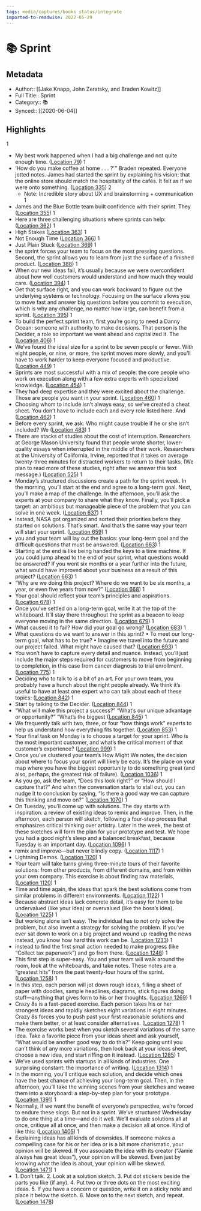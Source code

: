 ```yaml
---
tags: media/captures/books status/integrate
imported-to-readwise: 2022-05-29
---
```

# 📚 Sprint

## Metadata
- Author:: [[Jake Knapp, John Zeratsky, and Braden Kowitz]]
- Full Title:: Sprint
- Category:: 📚
- Synced:: [[2020-06-04]]

## Highlights
1
- My best work happened when I had a big challenge and not quite enough time. ([Location 79](https://readwise.io/to_kindle?action=open&asin=B010MH1DAQ&location=79))
1
- ‘How do you make coffee at home . . . ?’ ” Braden repeated. Everyone jotted notes. James had started the sprint by explaining his vision: that the online store should match the hospitality of the cafés. It felt as if we were onto something. ([Location 335](https://readwise.io/to_kindle?action=open&asin=B010MH1DAQ&location=335))
2
    - Note: Incredible story about UX and brainstorming + communication
1
- James and the Blue Bottle team built confidence with their sprint. They ([Location 355](https://readwise.io/to_kindle?action=open&asin=B010MH1DAQ&location=355))
1
- Here are three challenging situations where sprints can help: ([Location 362](https://readwise.io/to_kindle?action=open&asin=B010MH1DAQ&location=362))
1
- High Stakes ([Location 363](https://readwise.io/to_kindle?action=open&asin=B010MH1DAQ&location=363))
1
- Not Enough Time ([Location 366](https://readwise.io/to_kindle?action=open&asin=B010MH1DAQ&location=366))
1
- Just Plain Stuck ([Location 369](https://readwise.io/to_kindle?action=open&asin=B010MH1DAQ&location=369))
1
- the sprint forces your team to focus on the most pressing questions. Second, the sprint allows you to learn from just the surface of a finished product. ([Location 388](https://readwise.io/to_kindle?action=open&asin=B010MH1DAQ&location=388))
1
- When our new ideas fail, it’s usually because we were overconfident about how well customers would understand and how much they would care. ([Location 394](https://readwise.io/to_kindle?action=open&asin=B010MH1DAQ&location=394))
1
- Get that surface right, and you can work backward to figure out the underlying systems or technology. Focusing on the surface allows you to move fast and answer big questions before you commit to execution, which is why any challenge, no matter how large, can benefit from a sprint. ([Location 395](https://readwise.io/to_kindle?action=open&asin=B010MH1DAQ&location=395))
1
- To build the perfect sprint team, first you’re going to need a Danny Ocean: someone with authority to make decisions. That person is the Decider, a role so important we went ahead and capitalized it. The ([Location 406](https://readwise.io/to_kindle?action=open&asin=B010MH1DAQ&location=406))
1
- We’ve found the ideal size for a sprint to be seven people or fewer. With eight people, or nine, or more, the sprint moves more slowly, and you’ll have to work harder to keep everyone focused and productive. ([Location 449](https://readwise.io/to_kindle?action=open&asin=B010MH1DAQ&location=449))
1
- Sprints are most successful with a mix of people: the core people who work on execution along with a few extra experts with specialized knowledge. ([Location 454](https://readwise.io/to_kindle?action=open&asin=B010MH1DAQ&location=454))
1
- They had deep expertise and they were excited about the challenge. Those are people you want in your sprint. ([Location 460](https://readwise.io/to_kindle?action=open&asin=B010MH1DAQ&location=460))
1
- Choosing whom to include isn’t always easy, so we’ve created a cheat sheet. You don’t have to include each and every role listed here. And ([Location 462](https://readwise.io/to_kindle?action=open&asin=B010MH1DAQ&location=462))
1
- Before every sprint, we ask: Who might cause trouble if he or she isn’t included? We ([Location 483](https://readwise.io/to_kindle?action=open&asin=B010MH1DAQ&location=483))
1
- There are stacks of studies about the cost of interruption. Researchers at George Mason University found that people wrote shorter, lower-quality essays when interrupted in the middle of their work. Researchers at the University of California, Irvine, reported that it takes on average twenty-three minutes for distracted workers to return to their tasks. (We plan to read more of these studies, right after we answer this text message.) ([Location 525](https://readwise.io/to_kindle?action=open&asin=B010MH1DAQ&location=525))
1
- Monday’s structured discussions create a path for the sprint week. In the morning, you’ll start at the end and agree to a long-term goal. Next, you’ll make a map of the challenge. In the afternoon, you’ll ask the experts at your company to share what they know. Finally, you’ll pick a target: an ambitious but manageable piece of the problem that you can solve in one week. ([Location 637](https://readwise.io/to_kindle?action=open&asin=B010MH1DAQ&location=637))
1
- Instead, NASA got organized and sorted their priorities before they started on solutions. That’s smart. And that’s the same way your team will start your sprint. ([Location 659](https://readwise.io/to_kindle?action=open&asin=B010MH1DAQ&location=659))
1
- you and your team will lay out the basics: your long-term goal and the difficult questions that must be answered. ([Location 663](https://readwise.io/to_kindle?action=open&asin=B010MH1DAQ&location=663))
1
- Starting at the end is like being handed the keys to a time machine. If you could jump ahead to the end of your sprint, what questions would be answered? If you went six months or a year further into the future, what would have improved about your business as a result of this project? ([Location 663](https://readwise.io/to_kindle?action=open&asin=B010MH1DAQ&location=663))
1
- “Why are we doing this project? Where do we want to be six months, a year, or even five years from now?” ([Location 668](https://readwise.io/to_kindle?action=open&asin=B010MH1DAQ&location=668))
1
- Your goal should reflect your team’s principles and aspirations. ([Location 678](https://readwise.io/to_kindle?action=open&asin=B010MH1DAQ&location=678))
1
- Once you’ve settled on a long-term goal, write it at the top of the whiteboard. It’ll stay there throughout the sprint as a beacon to keep everyone moving in the same direction. ([Location 679](https://readwise.io/to_kindle?action=open&asin=B010MH1DAQ&location=679))
1
- What caused it to fail? How did your goal go wrong? ([Location 683](https://readwise.io/to_kindle?action=open&asin=B010MH1DAQ&location=683))
1
- What questions do we want to answer in this sprint? • To meet our long-term goal, what has to be true? • Imagine we travel into the future and our project failed. What might have caused that? ([Location 693](https://readwise.io/to_kindle?action=open&asin=B010MH1DAQ&location=693))
1
- You won’t have to capture every detail and nuance. Instead, you’ll just include the major steps required for customers to move from beginning to completion, in this case from cancer diagnosis to trial enrollment. ([Location 775](https://readwise.io/to_kindle?action=open&asin=B010MH1DAQ&location=775))
1
- Deciding who to talk to is a bit of an art. For your own team, you probably have a hunch about the right people already. We think it’s useful to have at least one expert who can talk about each of these topics: ([Location 842](https://readwise.io/to_kindle?action=open&asin=B010MH1DAQ&location=842))
1
- Start by talking to the Decider. ([Location 844](https://readwise.io/to_kindle?action=open&asin=B010MH1DAQ&location=844))
1
- “What will make this project a success?” “What’s our unique advantage or opportunity?” “What’s the biggest ([Location 845](https://readwise.io/to_kindle?action=open&asin=B010MH1DAQ&location=845))
1
- We frequently talk with two, three, or four “how things work” experts to help us understand how everything fits together. ([Location 853](https://readwise.io/to_kindle?action=open&asin=B010MH1DAQ&location=853))
1
- Your final task on Monday is to choose a target for your sprint. Who is the most important customer, and what’s the critical moment of that customer’s experience? ([Location 999](https://readwise.io/to_kindle?action=open&asin=B010MH1DAQ&location=999))
1
- Once you’ve clustered your team’s How Might We notes, the decision about where to focus your sprint will likely be easy. It’s the place on your map where you have the biggest opportunity to do something great (and also, perhaps, the greatest risk of failure). ([Location 1036](https://readwise.io/to_kindle?action=open&asin=B010MH1DAQ&location=1036))
1
- As you go, ask the team, “Does this look right?” or “How should I capture that?” And when the conversation starts to stall out, you can nudge it to conclusion by saying, “Is there a good way we can capture this thinking and move on?” ([Location 1070](https://readwise.io/to_kindle?action=open&asin=B010MH1DAQ&location=1070))
1
- On Tuesday, you’ll come up with solutions. The day starts with inspiration: a review of existing ideas to remix and improve. Then, in the afternoon, each person will sketch, following a four-step process that emphasizes critical thinking over artistry. Later in the week, the best of these sketches will form the plan for your prototype and test. We hope you had a good night’s sleep and a balanced breakfast, because Tuesday is an important day. ([Location 1096](https://readwise.io/to_kindle?action=open&asin=B010MH1DAQ&location=1096))
1
- remix and improve—but never blindly copy. ([Location 1117](https://readwise.io/to_kindle?action=open&asin=B010MH1DAQ&location=1117))
1
- Lightning Demos. ([Location 1120](https://readwise.io/to_kindle?action=open&asin=B010MH1DAQ&location=1120))
1
- Your team will take turns giving three-minute tours of their favorite solutions: from other products, from different domains, and from within your own company. This exercise is about finding raw materials, ([Location 1120](https://readwise.io/to_kindle?action=open&asin=B010MH1DAQ&location=1120))
1
- Time and time again, the ideas that spark the best solutions come from similar problems in different environments. ([Location 1122](https://readwise.io/to_kindle?action=open&asin=B010MH1DAQ&location=1122))
1
- Because abstract ideas lack concrete detail, it’s easy for them to be undervalued (like your idea) or overvalued (like the boss’s idea). ([Location 1225](https://readwise.io/to_kindle?action=open&asin=B010MH1DAQ&location=1225))
1
- But working alone isn’t easy. The individual has to not only solve the problem, but also invent a strategy for solving the problem. If you’ve ever sat down to work on a big project and wound up reading the news instead, you know how hard this work can be. ([Location 1233](https://readwise.io/to_kindle?action=open&asin=B010MH1DAQ&location=1233))
1
- instead to find the first small action needed to make progress (like “Collect tax paperwork”) and go from there. ([Location 1248](https://readwise.io/to_kindle?action=open&asin=B010MH1DAQ&location=1248))
1
- This first step is super-easy. You and your team will walk around the room, look at the whiteboards, and take notes. These notes are a “greatest hits” from the past twenty-four hours of the sprint. ([Location 1258](https://readwise.io/to_kindle?action=open&asin=B010MH1DAQ&location=1258))
1
- In this step, each person will jot down rough ideas, filling a sheet of paper with doodles, sample headlines, diagrams, stick figures doing stuff—anything that gives form to his or her thoughts. ([Location 1269](https://readwise.io/to_kindle?action=open&asin=B010MH1DAQ&location=1269))
1
- Crazy 8s is a fast-paced exercise. Each person takes his or her strongest ideas and rapidly sketches eight variations in eight minutes. Crazy 8s forces you to push past your first reasonable solutions and make them better, or at least consider alternatives. ([Location 1278](https://readwise.io/to_kindle?action=open&asin=B010MH1DAQ&location=1278))
1
- The exercise works best when you sketch several variations of the same idea. Take a favorite piece from your ideas sheet and ask yourself, “What would be another good way to do this?” Keep going until you can’t think of any more variations, then look back at your ideas sheet, choose a new idea, and start riffing on it instead. ([Location 1285](https://readwise.io/to_kindle?action=open&asin=B010MH1DAQ&location=1285))
1
- We’ve used sprints with startups in all kinds of industries. One surprising constant: the importance of writing. ([Location 1314](https://readwise.io/to_kindle?action=open&asin=B010MH1DAQ&location=1314))
1
- In the morning, you’ll critique each solution, and decide which ones have the best chance of achieving your long-term goal. Then, in the afternoon, you’ll take the winning scenes from your sketches and weave them into a storyboard: a step-by-step plan for your prototype. ([Location 1391](https://readwise.io/to_kindle?action=open&asin=B010MH1DAQ&location=1391))
1
- Normally, if we want the benefit of everyone’s perspective, we’re forced to endure these slogs. But not in a sprint. We’ve structured Wednesday to do one thing at a time—and do it well. We’ll evaluate solutions all at once, critique all at once, and then make a decision all at once. Kind of like this: ([Location 1405](https://readwise.io/to_kindle?action=open&asin=B010MH1DAQ&location=1405))
1
- Explaining ideas has all kinds of downsides. If someone makes a compelling case for his or her idea or is a bit more charismatic, your opinion will be skewed. If you associate the idea with its creator (“Jamie always has great ideas”), your opinion will be skewed. Even just by knowing what the idea is about, your opinion will be skewed. ([Location 1471](https://readwise.io/to_kindle?action=open&asin=B010MH1DAQ&location=1471))
1
- 1. Don’t talk. 2. Look at a solution sketch. 3. Put dot stickers beside the parts you like (if any). 4. Put two or three dots on the most exciting ideas. 5. If you have a concern or question, write it on a sticky note and place it below the sketch. 6. Move on to the next sketch, and repeat. ([Location 1478](https://readwise.io/to_kindle?action=open&asin=B010MH1DAQ&location=1478))
